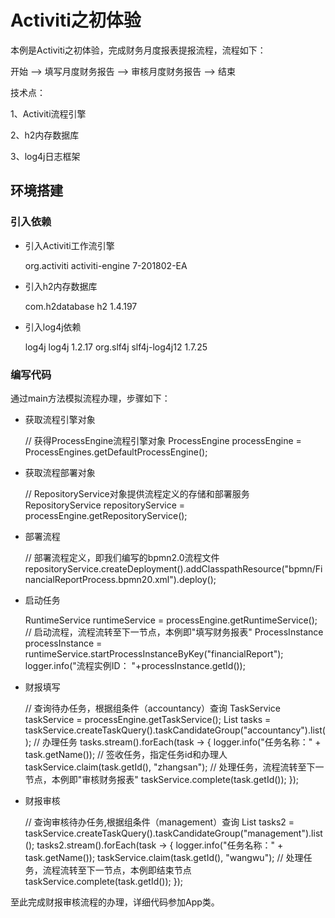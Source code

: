 # Activiti之初体验

本例是Activiti之初体验，完成财务月度报表提报流程，流程如下：

开始 --> 填写月度财务报告 --> 审核月度财务报告 --> 结束

技术点：

1、Activiti流程引擎

2、h2内存数据库

3、log4j日志框架

## 环境搭建

### 引入依赖

* 引入Activiti工作流引擎


    <dependency>
        <groupId>org.activiti</groupId>
        <artifactId>activiti-engine</artifactId>
        <version>7-201802-EA</version>
    </dependency>

* 引入h2内存数据库


    <dependency>
        <groupId>com.h2database</groupId>
        <artifactId>h2</artifactId>
        <version>1.4.197</version>
    </dependency>

* 引入log4j依赖


    <dependency>
        <groupId>log4j</groupId>
        <artifactId>log4j</artifactId>
        <version>1.2.17</version>
    </dependency>
    <dependency>
        <groupId>org.slf4j</groupId>
        <artifactId>slf4j-log4j12</artifactId>
        <version>1.7.25</version>
    </dependency>

### 编写代码

通过main方法模拟流程办理，步骤如下：

* 获取流程引擎对象


    // 获得ProcessEngine流程引擎对象
    ProcessEngine processEngine = ProcessEngines.getDefaultProcessEngine();

* 获取流程部署对象

    
    // RepositoryService对象提供流程定义的存储和部署服务
    RepositoryService repositoryService = processEngine.getRepositoryService();
    
* 部署流程


    // 部署流程定义，即我们编写的bpmn2.0流程文件
    repositoryService.createDeployment().addClasspathResource("bpmn/FinancialReportProcess.bpmn20.xml").deploy();
    
* 启动任务


    RuntimeService runtimeService = processEngine.getRuntimeService();
    // 启动流程，流程流转至下一节点，本例即"填写财务报表"
    ProcessInstance processInstance = runtimeService.startProcessInstanceByKey("financialReport");
    logger.info("流程实例ID： "+processInstance.getId());    
    
 * 财报填写
 
 
    // 查询待办任务，根据组条件（accountancy）查询
    TaskService taskService = processEngine.getTaskService();
    List<Task> tasks = taskService.createTaskQuery().taskCandidateGroup("accountancy").list();
    // 办理任务
    tasks.stream().forEach(task -> {
        logger.info("任务名称：" + task.getName());
        // 签收任务，指定任务id和办理人
        taskService.claim(task.getId(), "zhangsan");
        // 处理任务，流程流转至下一节点，本例即"审核财务报表"
        taskService.complete(task.getId());
    });
 
 * 财报审核
 
 
    // 查询审核待办任务,根据组条件（management）查询
    List<Task> tasks2 = taskService.createTaskQuery().taskCandidateGroup("management").list();
    tasks2.stream().forEach(task -> {
        logger.info("任务名称：" + task.getName());
        taskService.claim(task.getId(), "wangwu");
        // 处理任务，流程流转至下一节点，本例即结束节点
        taskService.complete(task.getId());
    });
    
至此完成财报审核流程的办理，详细代码参加App类。